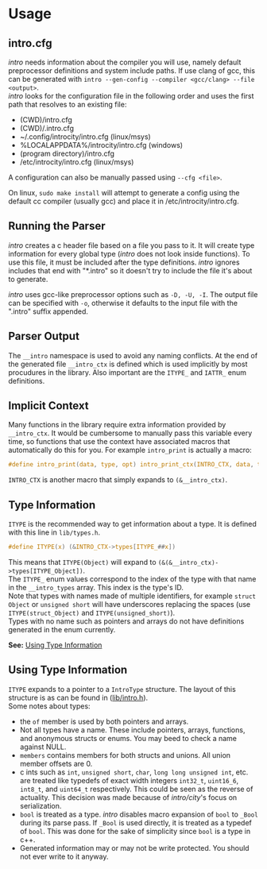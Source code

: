 # Usage

## intro.cfg
*intro* needs information about the compiler you will use, namely default preprocessor definitions and system include paths. If use clang of gcc, this can be generated with `intro --gen-config --compiler <gcc/clang> --file <output>`.   
*intro* looks for the configuration file in the following order and uses the first path that resolves to an existing file:
 - (CWD)/intro.cfg
 - (CWD)/.intro.cfg
 - ~/.config/introcity/intro.cfg (linux/msys)
 - %LOCALAPPDATA%/introcity/intro.cfg (windows)
 - (program directory)/intro.cfg
 - /etc/introcity/intro.cfg (linux/msys)

A configuration can also be manually passed using `--cfg <file>`.  
  
On linux, `sudo make install` will attempt to generate a config using the default cc compiler (usually gcc) and place it in /etc/introcity/intro.cfg.

## Running the Parser
*intro* creates a c header file based on a file you pass to it. It will create type information for every global type (*intro* does not look inside functions). To use this file, it must be included after the type definitions. *intro* ignores includes that end with "\*.intro" so it doesn't try to include the file it's about to generate.  

*intro* uses gcc-like preprocessor options such as `-D, -U, -I`. The output file can be specified with `-o`, otherwise it defaults to the input file with the ".intro" suffix appended.

## Parser Output
The `__intro` namespace is used to avoid any naming conflicts. At the end of the generated file `__intro_ctx` is defined which is used implicitly by most procudures in the library. Also important are the `ITYPE_` and `IATTR_` enum definitions.  

## Implicit Context
Many functions in the library require extra information provided by `__intro_ctx`. It would be cumbersome to manually pass this variable every time, so functions that use the context have associated macros that automatically do this for you. For example `intro_print` is actually a macro:
```C
#define intro_print(data, type, opt) intro_print_ctx(INTRO_CTX, data, type, opt)
```
`INTRO_CTX` is another macro that simply expands to `(&__intro_ctx)`.

## Type Information
`ITYPE` is the recommended way to get information about a type. It is defined with this line in `lib/types.h`.
```C
#define ITYPE(x) (&INTRO_CTX->types[ITYPE_##x])
```
This means that `ITYPE(Object)` will expand to `(&(&__intro_ctx)->types[ITYPE_Object])`.    
The `ITYPE_` enum values correspond to the index of the type with that name in the `__intro_types` array. This index is the type's ID.   
Note that types with names made of multiple identifiers, for example `struct Object` or `unsigned short` will have underscores replacing the spaces (use `ITYPE(struct_Object)` and `ITYPE(unsigned_short)`).   
Types with no name such as pointers and arrays do not have definitions generated in the enum currently.   
  
**See:** [Using Type Information](#using-type-information)

## Using Type Information
`ITYPE` expands to a pointer to a `IntroType` structure. The layout of this structure is as can be found in ([lib/intro.h](../lib/intro.h)).  
Some notes about types:  
 - the `of` member is used by both pointers and arrays.
 - Not all types have a name. These include pointers, arrays, functions, and anonymous structs or enums. You may beed to check a name against NULL.
 - `members` contains members for both structs and unions. All union member offsets are 0.
 - c ints such as `int`, `unsigned short`, `char`, `long long unsigned int`, etc. are treated like typedefs of exact width integers `int32_t`, `uint16_6`, `int8_t`, and `uint64_t` respectively. This could be seen as the reverse of actuality. This decision was made because of *intro/city*'s focus on serialization.
 - `bool` is treated as a type. *intro* disables macro expansion of `bool` to `_Bool` during its parse pass. If `_Bool` is used directly, it is treated as a typedef of `bool`. This was done for the sake of simplicity since `bool` is a type in c++.
 - Generated information may or may not be write protected. You should not ever write to it anyway.
